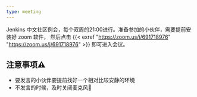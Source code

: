 ```yaml
---
type: meeting
---
```


Jenkins 中文社区例会，每个双周的21:00进行。准备参加的小伙伴，需要提前安装好 zoom 软件，
然后点击 {{< exref "https://zoom.us/j/691718976" "https://zoom.us/j/691718976" >}} 即可进入会议。

## 注意事项⚠️

* 要发言的小伙伴要提前找好一个相对比较安静的环境
* 不发言的时候，及时关闭麦克风🎤
